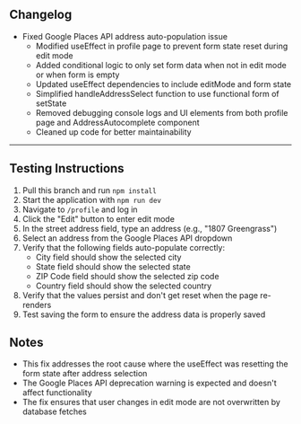 ## Changelog

- Fixed Google Places API address auto-population issue
  - Modified useEffect in profile page to prevent form state reset during edit mode
  - Added conditional logic to only set form data when not in edit mode or when form is empty
  - Updated useEffect dependencies to include editMode and form state
  - Simplified handleAddressSelect function to use functional form of setState
  - Removed debugging console logs and UI elements from both profile page and AddressAutocomplete component
  - Cleaned up code for better maintainability

---

## Testing Instructions

1. Pull this branch and run `npm install`
2. Start the application with `npm run dev`
3. Navigate to `/profile` and log in
4. Click the "Edit" button to enter edit mode
5. In the street address field, type an address (e.g., "1807 Greengrass")
6. Select an address from the Google Places API dropdown
7. Verify that the following fields auto-populate correctly:
   - City field should show the selected city
   - State field should show the selected state
   - ZIP Code field should show the selected zip code
   - Country field should show the selected country
8. Verify that the values persist and don't get reset when the page re-renders
9. Test saving the form to ensure the address data is properly saved

## Notes

- This fix addresses the root cause where the useEffect was resetting the form state after address selection
- The Google Places API deprecation warning is expected and doesn't affect functionality
- The fix ensures that user changes in edit mode are not overwritten by database fetches 